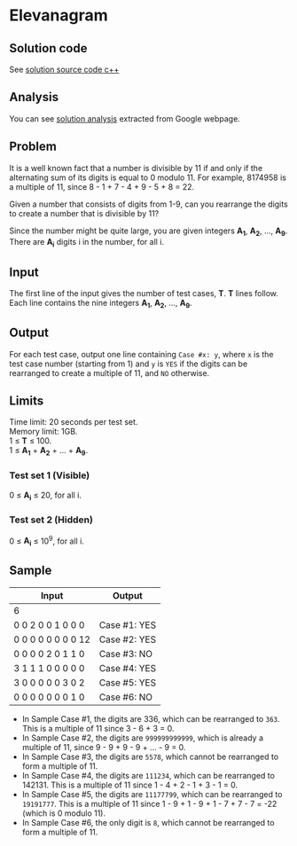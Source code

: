 # Elevanagram

## Solution code

See [solution source code c++](/Round%20H/Elevanagram/solution.cpp)

## Analysis

You can see [solution analysis](/Round%20H/Elevanagram/analysis.md) extracted from Google webpage.

## Problem

It is a well known fact that a number is divisible by 11 if and only if the alternating sum of its digits is equal to 0 modulo 11. For example, 8174958 is a multiple of 11, since 8 - 1 + 7 - 4 + 9 - 5 + 8 = 22.

Given a number that consists of digits from 1-9, can you rearrange the digits to create a number that is divisible by 11?

Since the number might be quite large, you are given integers **A<sub>1</sub>**, **A<sub>2</sub>**, ..., **A<sub>9</sub>**. There are **A<sub>i</sub>** digits i in the number, for all i.

## Input

The first line of the input gives the number of test cases, **T**. **T** lines follow. Each line contains the nine integers **A<sub>1</sub>**, **A<sub>2</sub>**, ..., **A<sub>9</sub>**.

## Output

For each test case, output one line containing `Case #x: y`, where `x` is the test case number (starting from 1) and `y` is `YES` if the digits can be rearranged to create a multiple of 11, and `NO` otherwise.

## Limits

Time limit: 20 seconds per test set.<br>
Memory limit: 1GB.<br>
1 ≤ **T** ≤ 100.<br>
1 ≤ **A<sub>1</sub>** + **A<sub>2</sub>** + ... + **A<sub>9</sub>**.

### Test set 1 (Visible)

0 ≤ **A<sub>i</sub>** ≤ 20, for all i.

### Test set 2 (Hidden)

0 ≤ **A<sub>i</sub>** ≤ 10<sup>9</sup>, for all i.

## Sample

| Input              | Output       |
| ------------------ | ------------ |
| 6                  |              |
| 0 0 2 0 0 1 0 0 0  | Case #1: YES |
| 0 0 0 0 0 0 0 0 12 | Case #2: YES |
| 0 0 0 0 2 0 1 1 0  | Case #3: NO  |
| 3 1 1 1 0 0 0 0 0  | Case #4: YES |
| 3 0 0 0 0 0 3 0 2  | Case #5: YES |
| 0 0 0 0 0 0 0 1 0  | Case #6: NO  |

- In Sample Case #1, the digits are 336, which can be rearranged to `363`. This is a multiple of 11 since 3 - 6 + 3 = 0.
- In Sample Case #2, the digits are `999999999999`, which is already a multiple of 11, since 9 - 9 + 9 - 9 + ... - 9 = 0.
- In Sample Case #3, the digits are `5578`, which cannot be rearranged to form a multiple of 11.
- In Sample Case #4, the digits are `111234`, which can be rearranged to 142131. This is a multiple of 11 since 1 - 4 + 2 - 1 + 3 - 1 = 0.
- In Sample Case #5, the digits are `11177799`, which can be rearranged to `19191777`. This is a multiple of 11 since 1 - 9 + 1 - 9 + 1 - 7 + 7 - 7 = -22 (which is 0 modulo 11).
- In Sample Case #6, the only digit is `8`, which cannot be rearranged to form a multiple of 11.
